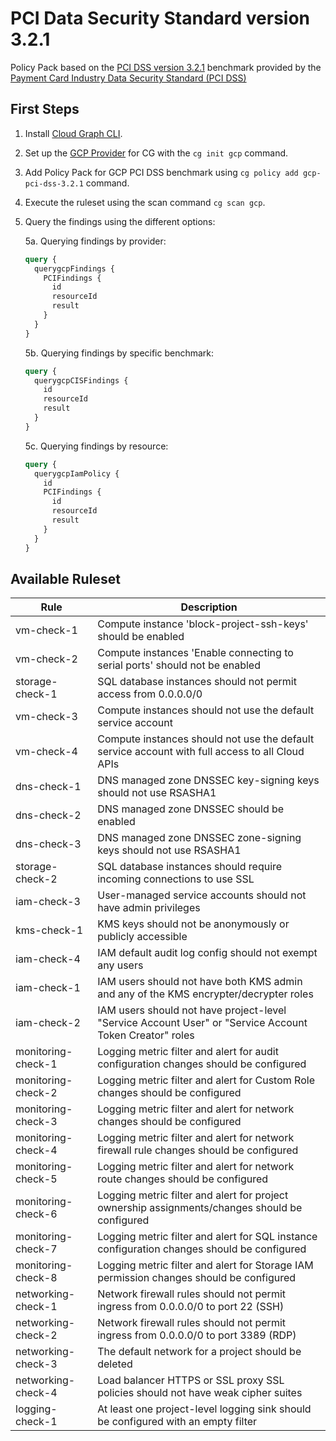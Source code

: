 # PCI Data Security Standard version 3.2.1

Policy Pack based on the [PCI DSS version 3.2.1](https://www.pcisecuritystandards.org/documents/PCI_DSS-QRG-v3_2_1.pdf) benchmark provided by the [Payment Card Industry Data Security Standard (PCI DSS)](https://www.pcisecuritystandards.org/)

## First Steps

1. Install [Cloud Graph CLI](https://docs.cloudgraph.dev/quick-start).
2. Set up the [GCP Provider](https://www.npmjs.com/package/@cloudgraph/cg-provider-gcp) for CG with the `cg init gcp` command.
3. Add Policy Pack for GCP PCI DSS benchmark using `cg policy add gcp-pci-dss-3.2.1` command.
4. Execute the ruleset using the scan command `cg scan gcp`.
5. Query the findings using the different options:

   5a. Querying findings by provider:

   ```graphql
   query {
     querygcpFindings {
       PCIFindings {
         id
         resourceId
         result
       }
     }
   }
   ```

   5b. Querying findings by specific benchmark:

   ```graphql
   query {
     querygcpCISFindings {
       id
       resourceId
       result
     }
   }
   ```

   5c. Querying findings by resource:

   ```graphql
   query {
     querygcpIamPolicy {
       id
       PCIFindings {
         id
         resourceId
         result
       }
     }
   }
   ```

## Available Ruleset
| Rule             | Description                                                                                                                                                         |
| ------------------ | ------------------------------------------------------------------------------------------------------------------------------------------------------------------- |
| vm-check-1      | Compute instance 'block-project-ssh-keys' should be enabled                                                                                                     |
| vm-check-2      | Compute instances 'Enable connecting to serial ports' should not be enabled                                                                                     |
| storage-check-1 | SQL database instances should not permit access from 0.0.0.0/0                                                                                                  |
| vm-check-3      | Compute instances should not use the default service account                                                                                                    |
| vm-check-4      | Compute instances should not use the default service account with full access to all Cloud APIs                                                                 |
| dns-check-1     | DNS managed zone DNSSEC key-signing keys should not use RSASHA1                                                                                                 |
| dns-check-2     | DNS managed zone DNSSEC should be enabled                                                                                                                       |
| dns-check-3     | DNS managed zone DNSSEC zone-signing keys should not use RSASHA1                                                                                                |
| storage-check-2 | SQL database instances should require incoming connections to use SSL                                                                                           |
| iam-check-3     | User-managed service accounts should not have admin privileges                                                                                                  |
| kms-check-1     | KMS keys should not be anonymously or publicly accessible                                                                                                       |
| iam-check-4     | IAM default audit log config should not exempt any users                                                                                                        |
| iam-check-1        | IAM users should not have both KMS admin and any of the KMS encrypter/decrypter roles                                         |
| iam-check-2        | IAM users should not have project-level "Service Account User" or "Service Account Token Creator" roles                       |
| monitoring-check-1 | Logging metric filter and alert for audit configuration changes should be configured                                          |
| monitoring-check-2 | Logging metric filter and alert for Custom Role changes should be configured                                                  |
| monitoring-check-3 | Logging metric filter and alert for network changes should be configured                                                      |
| monitoring-check-4 | Logging metric filter and alert for network firewall rule changes should be configured                                        |
| monitoring-check-5 | Logging metric filter and alert for network route changes should be configured                                                |
| monitoring-check-6 | Logging metric filter and alert for project ownership assignments/changes should be configured                                |
| monitoring-check-7 | Logging metric filter and alert for SQL instance configuration changes should be configured                                   |
| monitoring-check-8 | Logging metric filter and alert for Storage IAM permission changes should be configured                                       |
| networking-check-1 | Network firewall rules should not permit ingress from 0.0.0.0/0 to port 22 (SSH)                                              |
| networking-check-2 | Network firewall rules should not permit ingress from 0.0.0.0/0 to port 3389 (RDP)                                            |
| networking-check-3 | The default network for a project should be deleted                                                                           |
| networking-check-4 | Load balancer HTTPS or SSL proxy SSL policies should not have weak cipher suites                                              |
| logging-check-1    | At least one project-level logging sink should be configured with an empty filter                                             |

